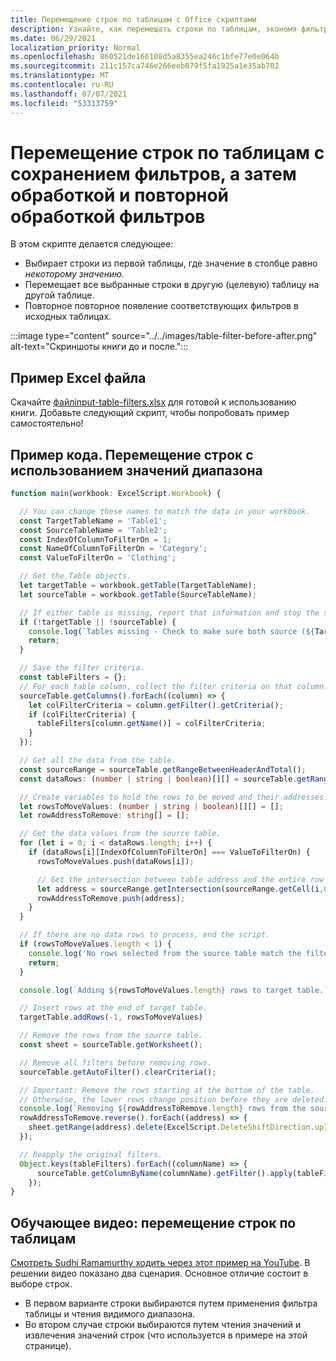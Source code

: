 ```yaml
---
title: Перемещение строк по таблицам с Office скриптами
description: Узнайте, как перемещать строки по таблицам, экономя фильтры, а затем обрабатывая и повторно примыкая к фильтрам.
ms.date: 06/29/2021
localization_priority: Normal
ms.openlocfilehash: 860521de166108d5a8355ea246c1bfe77e0e064b
ms.sourcegitcommit: 211c157ca746e266eeb079f5fa1925a1e35ab702
ms.translationtype: MT
ms.contentlocale: ru-RU
ms.lasthandoff: 07/07/2021
ms.locfileid: "53313759"
---
```

# <a name="move-rows-across-tables-by-saving-filters-then-processing-and-reapplying-the-filters"></a>Перемещение строк по таблицам с сохранением фильтров, а затем обработкой и повторной обработкой фильтров

В этом скрипте делается следующее:

* Выбирает строки из первой таблицы, где значение в столбце равно _некоторому значению._
* Перемещает все выбранные строки в другую (целевую) таблицу на другой таблице.
* Повторное повторное появление соответствующих фильтров в исходных таблицах.

:::image type="content" source="../../images/table-filter-before-after.png" alt-text="Скриншоты книги до и после.":::

## <a name="sample-excel-file"></a>Пример Excel файла

Скачайте <a href="input-table-filters.xlsx"> файлinput-table-filters.xlsx</a> для готовой к использованию книги. Добавьте следующий скрипт, чтобы попробовать пример самостоятельно!

## <a name="sample-code-move-rows-using-range-values"></a>Пример кода. Перемещение строк с использованием значений диапазона

```TypeScript
function main(workbook: ExcelScript.Workbook) {

  // You can change these names to match the data in your workbook.
  const TargetTableName = 'Table1';
  const SourceTableName = 'Table2';
  const IndexOfColumnToFilterOn = 1;
  const NameOfColumnToFilterOn = 'Category';
  const ValueToFilterOn = 'Clothing';

  // Get the Table objects.
  let targetTable = workbook.getTable(TargetTableName);
  let sourceTable = workbook.getTable(SourceTableName);

  // If either table is missing, report that information and stop the script.
  if (!targetTable || !sourceTable) {
    console.log(`Tables missing - Check to make sure both source (${TargetTableName}) and target table (${SourceTableName}) are present before running the script. `);
    return;
  }

  // Save the filter criteria.
  const tableFilters = {};
  // For each table column, collect the filter criteria on that column.
  sourceTable.getColumns().forEach((column) => {
    let colFilterCriteria = column.getFilter().getCriteria();
    if (colFilterCriteria) {
      tableFilters[column.getName()] = colFilterCriteria;
    }
  });

  // Get all the data from the table.
  const sourceRange = sourceTable.getRangeBetweenHeaderAndTotal();
  const dataRows: (number | string | boolean)[][] = sourceTable.getRangeBetweenHeaderAndTotal().getValues();

  // Create variables to hold the rows to be moved and their addresses.
  let rowsToMoveValues: (number | string | boolean)[][] = [];
  let rowAddressToRemove: string[] = [];

  // Get the data values from the source table.
  for (let i = 0; i < dataRows.length; i++) { 
    if (dataRows[i][IndexOfColumnToFilterOn] === ValueToFilterOn) {
      rowsToMoveValues.push(dataRows[i]);

      // Get the intersection between table address and the entire row where we found the match. This provides the address of the range to remove.
      let address = sourceRange.getIntersection(sourceRange.getCell(i,0).getEntireRow()).getAddress();
      rowAddressToRemove.push(address);
    }
  }

  // If there are no data rows to process, end the script.
  if (rowsToMoveValues.length < 1) {
    console.log('No rows selected from the source table match the filter criteria.');
    return;
  }

  console.log(`Adding ${rowsToMoveValues.length} rows to target table.`);

  // Insert rows at the end of target table.
  targetTable.addRows(-1, rowsToMoveValues)

  // Remove the rows from the source table.
  const sheet = sourceTable.getWorksheet();

  // Remove all filters before removing rows.
  sourceTable.getAutoFilter().clearCriteria();

  // Important: Remove the rows starting at the bottom of the table.
  // Otherwise, the lower rows change position before they are deleted.
  console.log(`Removing ${rowAddressToRemove.length} rows from the source table.`);
  rowAddressToRemove.reverse().forEach((address) => {
    sheet.getRange(address).delete(ExcelScript.DeleteShiftDirection.up);
  });

  // Reapply the original filters. 
  Object.keys(tableFilters).forEach((columnName) => {
      sourceTable.getColumnByName(columnName).getFilter().apply(tableFilters[columnName]);
    });
}
```

## <a name="training-video-move-rows-across-tables"></a>Обучающее видео: перемещение строк по таблицам

[Смотреть Sudhi Ramamurthy ходить через этот пример на YouTube](https://youtu.be/_3t3Pk4i2L0). В решении видео показано два сценария. Основное отличие состоит в выборе строк.

* В первом варианте строки выбираются путем применения фильтра таблицы и чтения видимого диапазона.
* Во втором случае строки выбираются путем чтения значений и извлечения значений строк (что используется в примере на этой странице).
